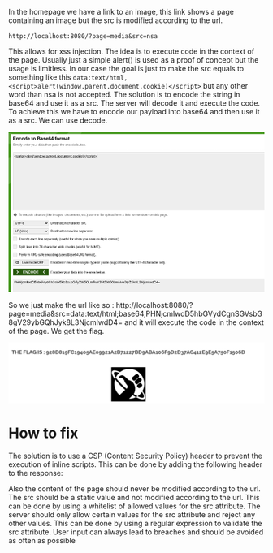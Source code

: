In the homepage we have a link to an image, this link shows a page containing an image but the src is modified according to the url.

```
http://localhost:8080/?page=media&src=nsa
```

This allows for xss injection. The idea is to execute code in the context of the page. Usually just a simple alert() is used as a proof of concept but the usage is limitless.
In our case the goal is just to make the src equals to something like this `data:text/html,<script>alert(window.parent.document.cookie)</script>` but any other word than nsa is not accepted.
The solution is to encode the string in base64 and use it as a src. The server will decode it and execute the code.
To achieve this we have to encode our payload into base64 and then use it as a src. We can use decode.

![alt text](image.png)

So we just make the url like so : http://localhost:8080/?page=media&src=data:text/html;base64,PHNjcmlwdD5hbGVydCgnSGVsbG8gV29ybGQhJyk8L3NjcmlwdD4= and it will execute the code in the context of the page.
We get the flag.

![alt text](image-1.png)

# How to fix

The solution is to use a CSP (Content Security Policy) header to prevent the execution of inline scripts. This can be done by adding the following header to the response:

Also the content of the page should never be modified according to the url. The src should be a static value and not modified according to the url. This can be done by using a whitelist of allowed values for the src attribute. The server should only allow certain values for the src attribute and reject any other values. This can be done by using a regular expression to validate the src attribute. User input can always lead to breaches and should be avoided as often as possible
